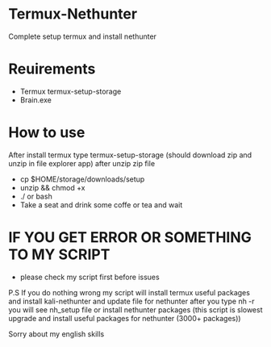 # Termux-Nethunter
Complete setup termux and install nethunter

# Reuirements
- Termux termux-setup-storage
- Brain.exe

# How to use
After install termux type termux-setup-storage (should download zip and unzip in file explorer app) after unzip zip file

- cp $HOME/storage/downloads/setup <new file name>
- unzip <new file name> && chmod +x <new file name>
- ./<new file name> or bash <new file name>
- Take a seat and drink some coffe or tea and wait
  
# IF YOU GET ERROR OR SOMETHING TO MY SCRIPT
- please check my script first before issues

P.S If you do nothing wrong my script will install termux useful packages and install kali-nethunter and update file for nethunter after you type nh -r
you will see nh_setup file or install nethunter packages (this script is slowest upgrade and install useful packages for nethunter (3000+ packages))
  
  Sorry about my english skills
  
